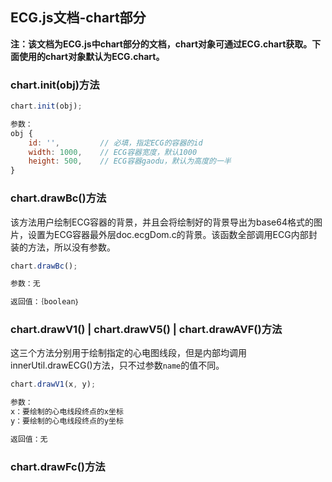 <h2>ECG.js文档-chart部分</h2>

**注：该文档为ECG.js中chart部分的文档，chart对象可通过ECG.chart获取。下面使用的chart对象默认为ECG.chart。**

<h3>chart.init(obj)方法</h3>

```javascript
chart.init(obj);

参数：
obj {
	id: '',			// 必填，指定ECG的容器的id
	width: 1000,	// ECG容器宽度，默认1000
	height: 500,	// ECG容器gaodu，默认为高度的一半
}
```

<h3>chart.drawBc()方法</h3>

该方法用户绘制ECG容器的背景，并且会将绘制好的背景导出为base64格式的图片，设置为ECG容器最外层doc.ecgDom.c的背景。该函数全部调用ECG内部封装的方法，所以没有参数。

```javascript
chart.drawBc();

参数：无

返回值：｛boolean｝
```

<h3>chart.drawV1() | chart.drawV5() | chart.drawAVF()方法</h3>

这三个方法分别用于绘制指定的心电图线段，但是内部均调用innerUtil.drawECG()方法，只不过参数```name```的值不同。

```javascript
chart.drawV1(x, y);

参数：
x：要绘制的心电线段终点的x坐标
y：要绘制的心电线段终点的y坐标

返回值：无
```

<h3>chart.drawFc()方法</h3>